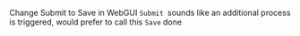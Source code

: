 Change Submit to Save in WebGUI
`Submit `sounds like an additional process is triggered, would prefer to call this `Save`
done